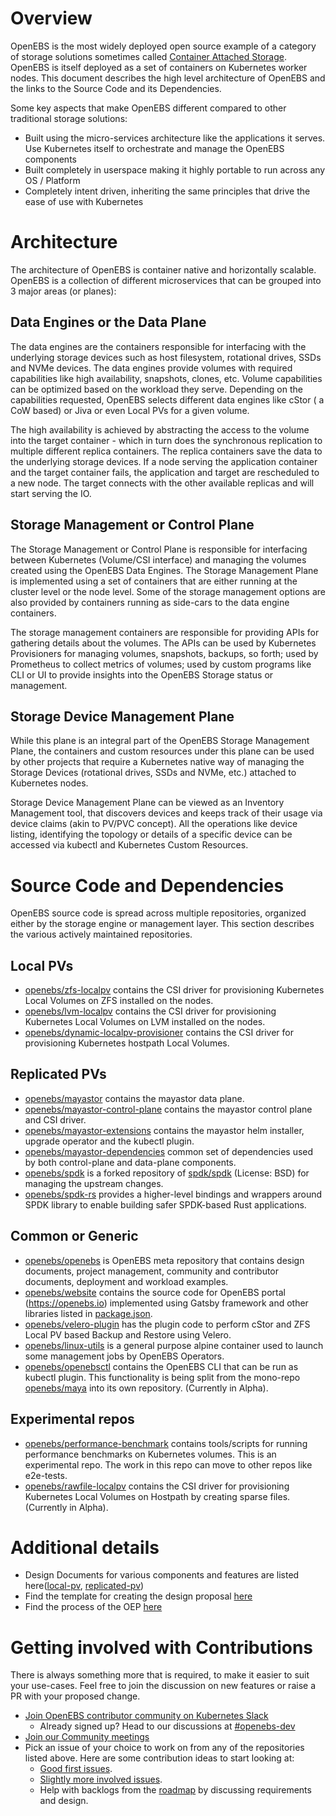 # Overview

OpenEBS is the most widely deployed open source example of a category of storage solutions sometimes called [Container Attached Storage](https://www.cncf.io/blog/2018/04/19/container-attached-storage-a-primer/). OpenEBS is itself deployed as a set of containers on Kubernetes worker nodes. This document describes the high level architecture of OpenEBS and the links to the Source Code and its Dependencies. 

Some key aspects that make OpenEBS different compared to other traditional storage solutions:
* Built using the micro-services architecture like the applications it serves. Use Kubernetes itself to orchestrate and manage the OpenEBS components 
* Built completely in userspace making it highly portable to run across any OS / Platform
* Completely intent driven, inheriting the same principles that drive the ease of use with Kubernetes

# Architecture 

The architecture of OpenEBS is container native and horizontally scalable. OpenEBS is a collection of different microservices that can be grouped into 3 major areas (or planes):

## Data Engines or the Data Plane

The data engines are the containers responsible for interfacing with the underlying storage devices such as host filesystem, rotational drives, SSDs and NVMe devices. The data engines provide volumes with required capabilities like high availability, snapshots, clones, etc. Volume capabilities can be optimized based on the workload they serve. Depending on the capabilities requested, OpenEBS selects different data engines like cStor ( a CoW based) or Jiva or even Local PVs for a given volume. 

The high availability is achieved by abstracting the access to the volume into the target container - which in turn does the synchronous replication to multiple different replica containers. The replica containers save the data to the underlying storage devices. If a node serving the application container and the target container fails, the application and target are rescheduled to a new node. The target connects with the other available replicas and will start serving the IO.

## Storage Management or Control Plane

The Storage Management or Control Plane is responsible for interfacing between Kubernetes (Volume/CSI interface) and managing the volumes created using the OpenEBS Data Engines. The Storage Management Plane is implemented using a set of containers that are either running at the cluster level or the node level. Some of the storage management options are also provided by containers running as side-cars to the data engine containers. 

The storage management containers are responsible for providing APIs for gathering details about the volumes. The APIs can be used by Kubernetes Provisioners for managing volumes, snapshots, backups, so forth; used by Prometheus to collect metrics of volumes; used by custom programs like CLI or UI to provide insights into the OpenEBS Storage status or management.

## Storage Device Management Plane

While this plane is an integral part of the OpenEBS Storage Management Plane, the containers and custom resources under this plane can be used by other projects that require a Kubernetes native way of managing the Storage Devices (rotational drives, SSDs and NVMe, etc.) attached to Kubernetes nodes.

Storage Device Management Plane can be viewed as an Inventory Management tool, that discovers devices and keeps track of their usage via device claims (akin to PV/PVC concept). All the operations like device listing, identifying the topology or details of a specific device can be accessed via kubectl and Kubernetes Custom Resources.

# Source Code and Dependencies 

OpenEBS source code is spread across multiple repositories, organized either by the storage engine or management layer. This section describes the various actively maintained repositories. 

## Local PVs

- [openebs/zfs-localpv](https://github.com/openebs/zfs-localpv) contains the CSI driver for provisioning Kubernetes Local Volumes on ZFS installed on the nodes. 
- [openebs/lvm-localpv](https://github.com/openebs/lvm-localpv) contains the CSI driver for provisioning Kubernetes Local Volumes on LVM installed on the nodes. 
- [openebs/dynamic-localpv-provisioner](https://github.com/openebs/dynamic-localpv-provisioner) contains the CSI driver for provisioning Kubernetes hostpath Local Volumes. 

## Replicated PVs

- [openebs/mayastor](https://github.com/openebs/mayastor) contains the mayastor data plane. 
- [openebs/mayastor-control-plane](https://github.com/openebs/mayastor-control-plane) contains the mayastor control plane and CSI driver. 
- [openebs/mayastor-extensions](https://github.com/openebs/mayastor-extensions) contains the mayastor helm installer, upgrade operator and the kubectl plugin. 
- [openebs/mayastor-dependencies](https://github.com/openebs/mayastor-dependencies) common set of dependencies used by both control-plane and data-plane components.
- [openebs/spdk](https://github.com/openebs/spdk) is a forked repository of [spdk/spdk](https://github.com/spdk/spdk) (License: BSD) for managing the upstream changes. 
- [openebs/spdk-rs](https://github.com/openebs/spdk-rs) provides a higher-level bindings and wrappers around SPDK library to enable building safer SPDK-based Rust applications.

## Common or Generic 

- [openebs/openebs](https://github.com/openebs/openebs) is OpenEBS meta repository that contains design documents, project management, community and contributor documents, deployment and workload examples. 
- [openebs/website](https://github.com/openebs/website) contains the source code for OpenEBS portal (https://openebs.io) implemented using Gatsby framework and other libraries listed in [package.json](https://github.com/openebs/website/blob/refactor-to-ghost-and-gatsby/package.json).
- [openebs/velero-plugin](https://github.com/openebs/velero-plugin) has the plugin code to perform cStor and ZFS Local PV based Backup and Restore using Velero. 
- [openebs/linux-utils](https://github.com/openebs/linux-utils) is a general purpose alpine container used to launch some management jobs by OpenEBS Operators. 
- [openebs/openebsctl](https://github.com/openebs/openebsctl) contains the OpenEBS CLI that can be run as kubectl plugin. This functionality is being split from the mono-repo [openebs/maya](https://github.com/openebs/maya) into its own repository. (Currently in Alpha). 

## Experimental repos  

- [openebs/performance-benchmark](https://github.com/openebs/performance-benchmark) contains tools/scripts for running performance benchmarks on Kubernetes volumes.  This is an experimental repo. The work in this repo can move to other repos like e2e-tests. 
- [openebs/rawfile-localpv](https://github.com/openebs/rawfile-localpv) contains the CSI driver for provisioning Kubernetes Local Volumes on Hostpath by creating sparse files. (Currently in Alpha). 

# Additional details

- Design Documents for various components and features are listed here([local-pv](./local-pv/), [replicated-pv](./replicated-pv/))
- Find the template for creating the design proposal [here](./oep-template.md)
- Find the process of the OEP [here](./oep-template.md)

# Getting involved with Contributions

There is always something more that is required, to make it easier to suit your use-cases. Feel free to join the discussion on new features or raise a PR with your proposed change. 

- [Join OpenEBS contributor community on Kubernetes Slack](https://kubernetes.slack.com)
	- Already signed up? Head to our discussions at [#openebs-dev](https://kubernetes.slack.com/messages/openebs-dev/)
- [Join our Community meetings](https://github.com/openebs/community/blob/develop/CONTRIBUTING.md#regular-community-meeting)
- Pick an issue of your choice to work on from any of the repositories listed above. Here are some contribution ideas to start looking at:
  - [Good first issues](https://github.com/search?q=org%3Aopenebs+is%3Aissue+label%3A%22good+first+issue%22).
  - [Slightly more involved issues](https://github.com/search?q=org%3Aopenebs+is%3Aissue+label%3A%22help+wanted%22).
  - Help with backlogs from the [roadmap](../ROADMAP.md) by discussing requirements and design.
